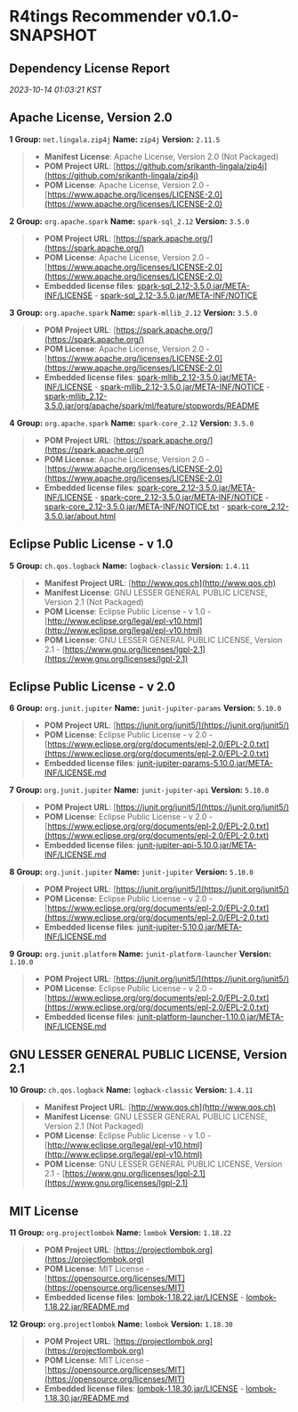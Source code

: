 
# R4tings Recommender v0.1.0-SNAPSHOT
## Dependency License Report
_2023-10-14 01:03:21 KST_
## Apache License, Version 2.0

**1** **Group:** `net.lingala.zip4j` **Name:** `zip4j` **Version:** `2.11.5` 
> - **Manifest License**: Apache License, Version 2.0 (Not Packaged)
> - **POM Project URL**: [https://github.com/srikanth-lingala/zip4j](https://github.com/srikanth-lingala/zip4j)
> - **POM License**: Apache License, Version 2.0 - [https://www.apache.org/licenses/LICENSE-2.0](https://www.apache.org/licenses/LICENSE-2.0)

**2** **Group:** `org.apache.spark` **Name:** `spark-sql_2.12` **Version:** `3.5.0` 
> - **POM Project URL**: [https://spark.apache.org/](https://spark.apache.org/)
> - **POM License**: Apache License, Version 2.0 - [https://www.apache.org/licenses/LICENSE-2.0](https://www.apache.org/licenses/LICENSE-2.0)
> - **Embedded license files**: [spark-sql_2.12-3.5.0.jar/META-INF/LICENSE](spark-sql_2.12-3.5.0.jar/META-INF/LICENSE) 
    - [spark-sql_2.12-3.5.0.jar/META-INF/NOTICE](spark-sql_2.12-3.5.0.jar/META-INF/NOTICE)

**3** **Group:** `org.apache.spark` **Name:** `spark-mllib_2.12` **Version:** `3.5.0` 
> - **POM Project URL**: [https://spark.apache.org/](https://spark.apache.org/)
> - **POM License**: Apache License, Version 2.0 - [https://www.apache.org/licenses/LICENSE-2.0](https://www.apache.org/licenses/LICENSE-2.0)
> - **Embedded license files**: [spark-mllib_2.12-3.5.0.jar/META-INF/LICENSE](spark-mllib_2.12-3.5.0.jar/META-INF/LICENSE) 
    - [spark-mllib_2.12-3.5.0.jar/META-INF/NOTICE](spark-mllib_2.12-3.5.0.jar/META-INF/NOTICE) 
    - [spark-mllib_2.12-3.5.0.jar/org/apache/spark/ml/feature/stopwords/README](spark-mllib_2.12-3.5.0.jar/org/apache/spark/ml/feature/stopwords/README)

**4** **Group:** `org.apache.spark` **Name:** `spark-core_2.12` **Version:** `3.5.0` 
> - **POM Project URL**: [https://spark.apache.org/](https://spark.apache.org/)
> - **POM License**: Apache License, Version 2.0 - [https://www.apache.org/licenses/LICENSE-2.0](https://www.apache.org/licenses/LICENSE-2.0)
> - **Embedded license files**: [spark-core_2.12-3.5.0.jar/META-INF/LICENSE](spark-core_2.12-3.5.0.jar/META-INF/LICENSE) 
    - [spark-core_2.12-3.5.0.jar/META-INF/NOTICE](spark-core_2.12-3.5.0.jar/META-INF/NOTICE) 
    - [spark-core_2.12-3.5.0.jar/META-INF/NOTICE.txt](spark-core_2.12-3.5.0.jar/META-INF/NOTICE.txt) 
    - [spark-core_2.12-3.5.0.jar/about.html](spark-core_2.12-3.5.0.jar/about.html)

## Eclipse Public License - v 1.0

**5** **Group:** `ch.qos.logback` **Name:** `logback-classic` **Version:** `1.4.11` 
> - **Manifest Project URL**: [http://www.qos.ch](http://www.qos.ch)
> - **Manifest License**: GNU LESSER GENERAL PUBLIC LICENSE, Version 2.1 (Not Packaged)
> - **POM License**: Eclipse Public License - v 1.0 - [http://www.eclipse.org/legal/epl-v10.html](http://www.eclipse.org/legal/epl-v10.html)
> - **POM License**: GNU LESSER GENERAL PUBLIC LICENSE, Version 2.1 - [https://www.gnu.org/licenses/lgpl-2.1](https://www.gnu.org/licenses/lgpl-2.1)

## Eclipse Public License - v 2.0

**6** **Group:** `org.junit.jupiter` **Name:** `junit-jupiter-params` **Version:** `5.10.0` 
> - **POM Project URL**: [https://junit.org/junit5/](https://junit.org/junit5/)
> - **POM License**: Eclipse Public License - v 2.0 - [https://www.eclipse.org/org/documents/epl-2.0/EPL-2.0.txt](https://www.eclipse.org/org/documents/epl-2.0/EPL-2.0.txt)
> - **Embedded license files**: [junit-jupiter-params-5.10.0.jar/META-INF/LICENSE.md](junit-jupiter-params-5.10.0.jar/META-INF/LICENSE.md)

**7** **Group:** `org.junit.jupiter` **Name:** `junit-jupiter-api` **Version:** `5.10.0` 
> - **POM Project URL**: [https://junit.org/junit5/](https://junit.org/junit5/)
> - **POM License**: Eclipse Public License - v 2.0 - [https://www.eclipse.org/org/documents/epl-2.0/EPL-2.0.txt](https://www.eclipse.org/org/documents/epl-2.0/EPL-2.0.txt)
> - **Embedded license files**: [junit-jupiter-api-5.10.0.jar/META-INF/LICENSE.md](junit-jupiter-api-5.10.0.jar/META-INF/LICENSE.md)

**8** **Group:** `org.junit.jupiter` **Name:** `junit-jupiter` **Version:** `5.10.0` 
> - **POM Project URL**: [https://junit.org/junit5/](https://junit.org/junit5/)
> - **POM License**: Eclipse Public License - v 2.0 - [https://www.eclipse.org/org/documents/epl-2.0/EPL-2.0.txt](https://www.eclipse.org/org/documents/epl-2.0/EPL-2.0.txt)
> - **Embedded license files**: [junit-jupiter-5.10.0.jar/META-INF/LICENSE.md](junit-jupiter-5.10.0.jar/META-INF/LICENSE.md)

**9** **Group:** `org.junit.platform` **Name:** `junit-platform-launcher` **Version:** `1.10.0` 
> - **POM Project URL**: [https://junit.org/junit5/](https://junit.org/junit5/)
> - **POM License**: Eclipse Public License - v 2.0 - [https://www.eclipse.org/org/documents/epl-2.0/EPL-2.0.txt](https://www.eclipse.org/org/documents/epl-2.0/EPL-2.0.txt)
> - **Embedded license files**: [junit-platform-launcher-1.10.0.jar/META-INF/LICENSE.md](junit-platform-launcher-1.10.0.jar/META-INF/LICENSE.md)

## GNU LESSER GENERAL PUBLIC LICENSE, Version 2.1

**10** **Group:** `ch.qos.logback` **Name:** `logback-classic` **Version:** `1.4.11` 
> - **Manifest Project URL**: [http://www.qos.ch](http://www.qos.ch)
> - **Manifest License**: GNU LESSER GENERAL PUBLIC LICENSE, Version 2.1 (Not Packaged)
> - **POM License**: Eclipse Public License - v 1.0 - [http://www.eclipse.org/legal/epl-v10.html](http://www.eclipse.org/legal/epl-v10.html)
> - **POM License**: GNU LESSER GENERAL PUBLIC LICENSE, Version 2.1 - [https://www.gnu.org/licenses/lgpl-2.1](https://www.gnu.org/licenses/lgpl-2.1)

## MIT License

**11** **Group:** `org.projectlombok` **Name:** `lombok` **Version:** `1.18.22` 
> - **POM Project URL**: [https://projectlombok.org](https://projectlombok.org)
> - **POM License**: MIT License - [https://opensource.org/licenses/MIT](https://opensource.org/licenses/MIT)
> - **Embedded license files**: [lombok-1.18.22.jar/LICENSE](lombok-1.18.22.jar/LICENSE) 
    - [lombok-1.18.22.jar/README.md](lombok-1.18.22.jar/README.md)

**12** **Group:** `org.projectlombok` **Name:** `lombok` **Version:** `1.18.30` 
> - **POM Project URL**: [https://projectlombok.org](https://projectlombok.org)
> - **POM License**: MIT License - [https://opensource.org/licenses/MIT](https://opensource.org/licenses/MIT)
> - **Embedded license files**: [lombok-1.18.30.jar/LICENSE](lombok-1.18.30.jar/LICENSE) 
    - [lombok-1.18.30.jar/README.md](lombok-1.18.30.jar/README.md)


